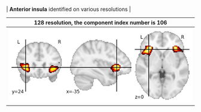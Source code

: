 


| **Anterior insula** identified on various resolutions |

| 128 resolution, the component index number is 106|  
|:---:|  
| ![Component 128](../128/final/106.jpg "From component 128: Anterior insula") |